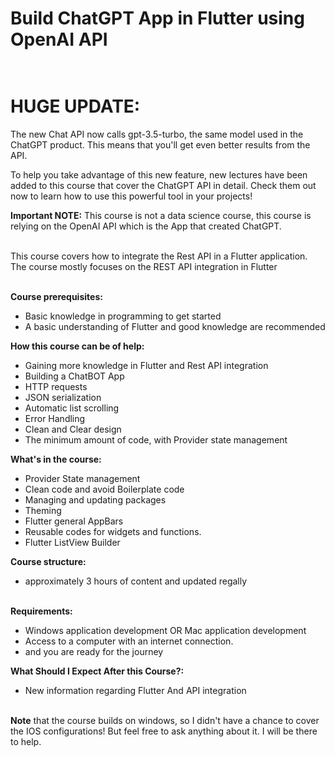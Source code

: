 # Build ChatGPT App in Flutter using OpenAI API<br><br>

# **HUGE UPDATE:**

The new Chat API now calls gpt-3.5-turbo, the same model used in the ChatGPT product. This means that you'll get even better results from the API.

To help you take advantage of this new feature, new lectures have been added to this course that cover the ChatGPT API in detail. Check them out now to learn how to use this powerful tool in your projects!

**Important NOTE:** This course is not a data science course, this course is relying on the OpenAI API which is the App that created ChatGPT.<br><br>

This course covers how to integrate the Rest API in a Flutter application.<br>
The course mostly focuses on the REST API integration in Flutter<br><br>

**Course prerequisites:**<br>

- Basic knowledge in programming to get started <br>
- A basic understanding of Flutter and good knowledge are recommended <br>

**How this course can be of help:** <br>

- Gaining more knowledge in Flutter and Rest API integration <br>
- Building a ChatBOT App <br>
- HTTP requests <br>
- JSON serialization <br>
- Automatic list scrolling <br>
- Error Handling <br>
- Clean and Clear design <br>
- The minimum amount of code, with Provider state management <br>

**What's in the course:** <br>

- Provider State management <br>
- Clean code and avoid Boilerplate code <br>
- Managing and updating packages <br>
- Theming <br>
- Flutter general AppBars <br>
- Reusable codes for widgets and functions. <br>
- Flutter ListView Builder <br>

**Course structure:** <br>

- approximately 3 hours of content and updated regally  <br> <br>

**Requirements:** <br>

- Windows application development OR Mac application development <br>
- Access to a computer with an internet connection. <br>
- and you are ready for the journey <br>

**What Should I Expect After this Course?:** <br>

- New information regarding Flutter And API integration <br> <br>

**Note** that the course builds on windows, so I didn't have a chance to cover the IOS configurations! But feel free to ask anything about it. I will be there to help.
